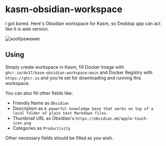 # kasm-obsidian-workspace

I got bored. Here's Obsidian workspace for Kasm, so Desktop app can act like it is web version.

![изображение](https://github.com/DX37/kasm-obsidian-workspace/assets/12829428/0134e777-813a-427f-9ae3-e637625f20e0)

## Using

Simply create workspace in Kasm, fill Docker Image with `ghcr.io/dx37/kasm-obsidian-workspace:main` and Docker Registry with `https://ghcr.io` and you're set for downloading and running this workspace.

You can also fill other fields like:

* Friendly Name as `Obsidian`
* Description as `A powerful knowledge base that works on top of a local folder of plain text Markdown files.`
* Thumbnail URL as Obsidian's `https://obsidian.md/apple-touch-icon.png`
* Categories as `Productivity`

Other necessary fields should be filled as you wish.
